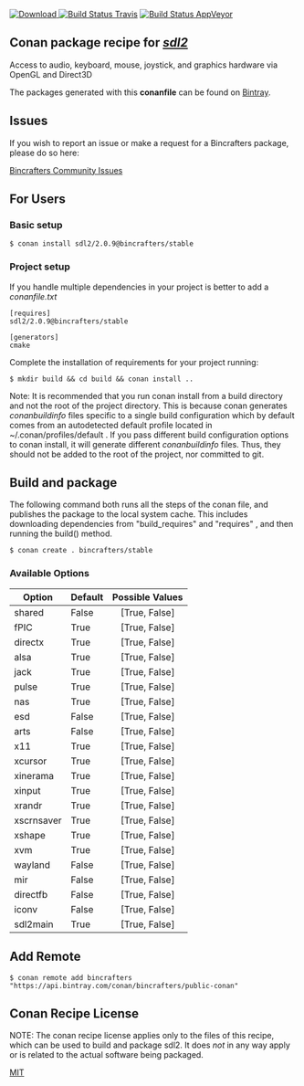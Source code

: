 [![Download](https://api.bintray.com/packages/bincrafters/public-conan/sdl2%3Abincrafters/images/download.svg) ](https://bintray.com/bincrafters/public-conan/sdl2%3Abincrafters/_latestVersion)
[![Build Status Travis](https://travis-ci.com/bincrafters/conan-sdl2.svg?branch=stable%2F2.0.9)](https://travis-ci.com/bincrafters/conan-sdl2)
[![Build Status AppVeyor](https://ci.appveyor.com/api/projects/status/github/bincrafters/conan-sdl2?branch=stable%2F2.0.9&svg=true)](https://ci.appveyor.com/project/bincrafters/conan-sdl2)

## Conan package recipe for [*sdl2*](https://www.libsdl.org)

Access to audio, keyboard, mouse, joystick, and graphics hardware via OpenGL and Direct3D

The packages generated with this **conanfile** can be found on [Bintray](https://bintray.com/bincrafters/public-conan/sdl2%3Abincrafters).


## Issues

If you wish to report an issue or make a request for a Bincrafters package, please do so here:

[Bincrafters Community Issues](https://github.com/bincrafters/community/issues)


## For Users

### Basic setup

    $ conan install sdl2/2.0.9@bincrafters/stable

### Project setup

If you handle multiple dependencies in your project is better to add a *conanfile.txt*

    [requires]
    sdl2/2.0.9@bincrafters/stable

    [generators]
    cmake

Complete the installation of requirements for your project running:

    $ mkdir build && cd build && conan install ..

Note: It is recommended that you run conan install from a build directory and not the root of the project directory.  This is because conan generates *conanbuildinfo* files specific to a single build configuration which by default comes from an autodetected default profile located in ~/.conan/profiles/default .  If you pass different build configuration options to conan install, it will generate different *conanbuildinfo* files.  Thus, they should not be added to the root of the project, nor committed to git.


## Build and package

The following command both runs all the steps of the conan file, and publishes the package to the local system cache.  This includes downloading dependencies from "build_requires" and "requires" , and then running the build() method.

    $ conan create . bincrafters/stable


### Available Options
| Option        | Default | Possible Values  |
| ------------- |:----------------- |:------------:|
| shared      | False |  [True, False] |
| fPIC      | True |  [True, False] |
| directx      | True |  [True, False] |
| alsa      | True |  [True, False] |
| jack      | True |  [True, False] |
| pulse      | True |  [True, False] |
| nas      | True |  [True, False] |
| esd      | False |  [True, False] |
| arts      | False |  [True, False] |
| x11      | True |  [True, False] |
| xcursor      | True |  [True, False] |
| xinerama      | True |  [True, False] |
| xinput      | True |  [True, False] |
| xrandr      | True |  [True, False] |
| xscrnsaver      | True |  [True, False] |
| xshape      | True |  [True, False] |
| xvm      | True |  [True, False] |
| wayland      | False |  [True, False] |
| mir      | False |  [True, False] |
| directfb      | False |  [True, False] |
| iconv      | False |  [True, False] |
| sdl2main      | True |  [True, False] |


## Add Remote

    $ conan remote add bincrafters "https://api.bintray.com/conan/bincrafters/public-conan"


## Conan Recipe License

NOTE: The conan recipe license applies only to the files of this recipe, which can be used to build and package sdl2.
It does *not* in any way apply or is related to the actual software being packaged.

[MIT](https://github.com/bincrafters/conan-sdl2/blob/stable/2.0.9/LICENSE.md)
